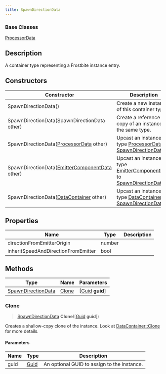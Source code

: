 ```yaml
---
title: SpawnDirectionData
---
```

### Base Classes

[ProcessorData](/vext/ref/fb/processordata/)

## Description

A container type representing a Frostbite instance entry.

## Constructors

| Constructor                                                                   | Description                                                                                                                 |
| ----------------------------------------------------------------------------- | --------------------------------------------------------------------------------------------------------------------------- |
| SpawnDirectionData()                                                          | Create a new instance of this container type.                                                                               |
| SpawnDirectionData(SpawnDirectionData other)                                  | Create a reference copy of an instance of the same type.                                                                    |
| SpawnDirectionData([ProcessorData](/vext/ref/fb/processordata/) other)                      | Upcast an instance of type [ProcessorData](/vext/ref/fb/processordata/) to [SpawnDirectionData](/vext/ref/fb/spawndirectiondata/).                      |
| SpawnDirectionData([EmitterComponentData](/vext/ref/fb/emittercomponentdata/) other)        | Upcast an instance of type [EmitterComponentData](/vext/ref/fb/emittercomponentdata/) to [SpawnDirectionData](/vext/ref/fb/spawndirectiondata/).        |
| SpawnDirectionData([DataContainer](/vext/ref/shared/class/datacontainer) other) | Upcast an instance of type [DataContainer](/vext/ref/shared/class/datacontainer) to [SpawnDirectionData](/vext/ref/fb/spawndirectiondata/). |

## Properties

| Name                                | Type   | Description |
| ----------------------------------- | ------ | ----------- |
| directionFromEmitterOrigin          | number |             |
| inheritSpeedAndDirectionFromEmitter | bool   |             |

## Methods

| Type                                     | Name            | Parameters                                     |
| ---------------------------------------- | --------------- | ---------------------------------------------- |
| [SpawnDirectionData](/vext/ref/fb/spawndirectiondata/) | [Clone](#clone) | \[[Guid](/vext/ref/shared/class/guid) **guid**\] |

### Clone

> [SpawnDirectionData](/vext/ref/fb/spawndirectiondata/) **Clone**(\[[Guid](/vext/ref/shared/class/guid) **guid**\])

Creates a shallow-copy clone of the instance. Look at [DataContainer::Clone](/vext/ref/shared/class/datacontainer#clone) for more details.

#### Parameters

| Name | Type         | Description                                 |
| ---- | ------------ | ------------------------------------------- |
| guid | [Guid](/vext/ref/shared/class/guid/) | An optional GUID to assign to the instance. |
